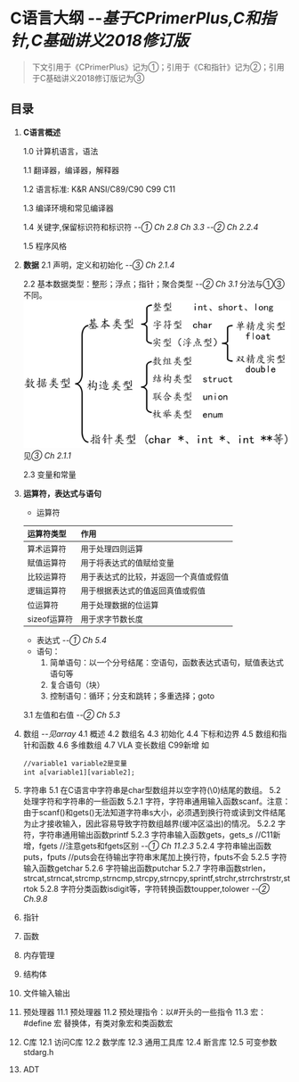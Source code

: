 # C语言大纲 --*基于CPrimerPlus,C和指针,C基础讲义2018修订版*

> 下文引用于《CPrimerPlus》记为①；引用于《C和指针》记为②；引用于C基础讲义2018修订版记为③

## 目录

1. **C语言概述**

   1.0 计算机语言，语法

   1.1  翻译器，编译器，解释器

   1.2 语言标准: K&R ANSI/C89/C90 C99 C11

   1.3 编译环境和常见编译器

   1.4 关键字,保留标识符和标识符 *--① Ch 2.8 Ch 3.3 --② Ch 2.2.4*

   1.5 程序风格
2. **数据**
   2.1 声明，定义和初始化 *--③ Ch 2.1.4*

   2.2 基本数据类型：整形；浮点；指针；聚合类型 *--② Ch 3.1*
   分法与①③不同。
   ![Alt text](image.png)
   见*③ Ch 2.1.1*

   2.3 变量和常量
3. **运算符，表达式与语句**

   - 运算符


   | 运算符类型   | 作用                                   |
   | ------------ | -------------------------------------- |
   | 算术运算符   | 用于处理四则运算                       |
   | 赋值运算符   | 用于将表达式的值赋给变量               |
   | 比较运算符   | 用于表达式的比较，并返回一个真值或假值 |
   | 逻辑运算符   | 用于根据表达式的值返回真值或假值       |
   | 位运算符     | 用于处理数据的位运算                   |
   | sizeof运算符 | 用于求字节数长度                       |

   - 表达式 *--① Ch 5.4*
   - 语句：
     1. 简单语句：以一个分号结尾：空语句，函数表达式语句，赋值表达式语句等
     2. 复合语句（块）
     3. 控制语句：循环；分支和跳转；多重选择；goto

   3.1 左值和右值 *--② Ch 5.3*
4. 数组 *--见array*
   4.1 概述
   4.2 数组名
   4.3 初始化
   4.4 下标和边界
   4.5 数组和指针和函数
   4.6 多维数组
   4.7 VLA 变长数组 C99新增 如

   ```
   //variable1 variable2是变量
   int a[variable1][variable2];
   ```
5. 字符串
   5.1 在C语言中字符串是char型数组并以空字符(\0)结尾的数组。
   5.2 处理字符和字符串的一些函数
   5.2.1 字符，字符串通用输入函数scanf。注意：由于scanf()和gets()无法知道字符串s大小，必须遇到换行符或读到文件结尾为止才接收输入，因此容易导致字符数组越界(缓冲区溢出)的情况。
   5.2.2 字符，字符串通用输出函数printf
   5.2.3 字符串输入函数gets，gets_s //C11新增，fgets
   //注意gets和fgets区别 *--① Ch 11.2.3*
   5.2.4 字符串输出函数puts，fputs //puts会在待输出字符串末尾加上换行符，fputs不会
   5.2.5 字符输入函数getchar
   5.2.6 字符输出函数putchar
   5.2.7 字符串函数strlen，strcat,strncat,strcmp,strncmp,strcpy,strncpy,sprintf,strchr,strrchrstrstr,strtok
   5.2.8 字符分类函数isdigit等，字符转换函数toupper,tolower *--② Ch.9.8*
6. 指针
7. 函数
8. 内存管理
9. 结构体
10. 文件输入输出
11. 预处理器
    11.1 预处理器
    11.2 预处理指令：以#开头的一些指令
    11.3 宏：#define 宏 替换体，有类对象宏和类函数宏
12. C库
    12.1 访问C库
    12.2 数学库
    12.3 通用工具库
    12.4 断言库
    12.5 可变参数 stdarg.h
13. ADT
